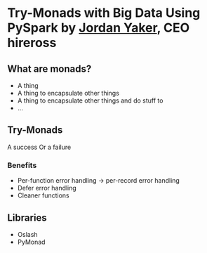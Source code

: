 # Try-Monads with Big Data Using PySpark by [Jordan Yaker](https://www.twitter.com/jordanyaker), CEO hireross


## What are monads?
* A thing
* A thing to encapsulate other things
* A thing to encapsulate other things and do stuff to
* ...


## Try-Monads
A success
Or a failure

### Benefits

* Per-function error handling -> per-record error handling
* Defer error handling
* Cleaner functions


## Libraries
* Oslash
* PyMonad
